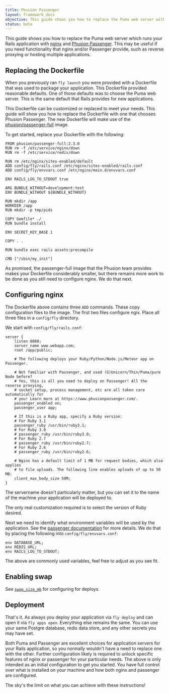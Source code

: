 ```yaml
---
title: Phusion Passenger
layout: framework_docs
objective: This guide shows you how to replace the Puma web server with nginx and Phusion Passenger.
status: beta
---
```


This guide shows you how to replace the Puma web server which runs your
Rails application with
[nginx](https://www.nginx.com/) and [Phusion
Passenger](https://www.phusionpassenger.com/).  This may be useful if you need
functionality that nginx and/or Passenger provide, such as reverse
proxying or hosting multiple applications.

## Replacing the Dockerfile

When you previously ran `fly launch` you were provided with a Dockerfile
that was used to package your application.  This Dockerfile provided
reasonable defaults. One of those defaults was to choose the Puma web server.
This is the same default that Rails provides for new applications.

This Dockerfile can be customized or replaced to meet your needs.  This
guide will show you how to replace the Dockerfile with one that chooses
Phusion Passenger.  The new Dockerfile will make use of the
[phusion/passenger-full](https://github.com/phusion/passenger-docker#docker-base-images-for-ruby-python-nodejs-and-meteor-web-apps) image.

To get started, replace your Dockerfile with the following:

```
FROM phusion/passenger-full:2.3.0
RUN rm -f /etc/service/nginx/down
RUN rm -f /etc/service/redis/down

RUN rm /etc/nginx/sites-enabled/default
ADD config/fly/rails.conf /etc/nginx/sites-enabled/rails.conf
ADD config/fly/envvars.conf /etc/nginx/main.d/envvars.conf

ENV RAILS_LOG_TO_STDOUT true

ARG BUNDLE_WITHOUT=development:test
ENV BUNDLE_WITHOUT ${BUNDLE_WITHOUT}

RUN mkdir /app
WORKDIR /app
RUN mkdir -p tmp/pids

COPY Gemfile* ./
RUN bundle install

ENV SECRET_KEY_BASE 1

COPY . .

RUN bundle exec rails assets:precompile

CMD ["/sbin/my_init"]
```

As promised, the passenger-full image that the Phusion team provides
makes your Dockerfile considerably smaller, but there remains more work to
be done as you still need to configure nginx.  We do that next.

## Configuring nginx

The Dockerfile above contains three `ADD` commands.  These copy configuration
files to the image.  The first two files configure ngix.  Place all three files
in a `config/fly` directory.

We start with `config/fly/rails.conf`:

```
server {
    listen 8080;
    server_name www.webapp.com;
    root /app/public;

    # The following deploys your Ruby/Python/Node.js/Meteor app on Passenger.

    # Not familiar with Passenger, and used (G)Unicorn/Thin/Puma/pure Node before?
    # Yes, this is all you need to deploy on Passenger! All the reverse proxying,
    # socket setup, process management, etc are all taken care automatically for
    # you! Learn more at https://www.phusionpassenger.com/.
    passenger_enabled on;
    passenger_user app;

    # If this is a Ruby app, specify a Ruby version:
    # For Ruby 3.1
    passenger_ruby /usr/bin/ruby3.1;
    # For Ruby 3.0
    # passenger_ruby /usr/bin/ruby3.0;
    # For Ruby 2.7
    # passenger_ruby /usr/bin/ruby2.7;
    # For Ruby 2.6
    # passenger_ruby /usr/bin/ruby2.6;

    # Nginx has a default limit of 1 MB for request bodies, which also applies
    # to file uploads. The following line enables uploads of up to 50 MB:
    client_max_body_size 50M;
}
```

The servername doesn't particularly matter, but you can set it to the name
of the machine your application will be deployed to.

The only real customization required is to select the version of Ruby desired.

Next we need to identify what environment variables will be used by the
application.  See the [passenger
documentation](https://github.com/phusion/passenger-docker#setting-environment-variables-in-nginx)
for more details.  We do that by placing the following into
`config/fly/envvars.conf`:

```
env DATABASE_URL;
env REDIS_URL;
env RAILS_LOG_TO_STDOUT;
```

The above are commonly used variables, feel free to adjust as you see fit.

## Enabling swap

See
[`swap_size_mb`](https://fly.io/docs/reference/configuration/#swap_size_mb-option) for configuring
for deploys.

## Deployment

That's it.  As always you deploy your application via `fly deploy` and
can open it via `fly apps open`.  Everything else remains the same.  You
can use your same Postgre database, redis data store, and any other
secrets you may have set.

Both Puma and Passenger are excellent choices for application servers
for your Rails application, so you normally wouldn't have a need to
replace one with the other.  Further configuration likely is required
to unlock specific features of nginx or passenger for your particular
needs.  The above is only intended as an initial configuration to
get you started.  You have full control over what is installed on your
machine and how both nginx and passenger are configured.

The sky's the limit on what you can achieve with these instructions!
